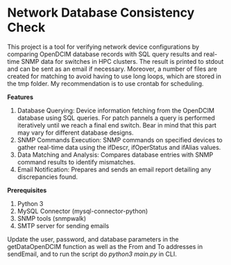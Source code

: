 # Network Database Consistency Check

This project is a tool for verifying network device configurations by comparing OpenDCIM database records with SQL query results and real-time SNMP data for switches in HPC clusters. The result is printed to stdout and can be sent as an email if necessary. Moreover, a number of files are created for matching to avoid having to use long loops, which are stored in the tmp folder. My recommendation is to use crontab for scheduling.

**Features**

1. Database Querying: Device information fetching from the OpenDCIM database using SQL queries. For patch pannels a query is performed iteratively until we reach a final end switch. Bear in mind that this part may vary for different database designs.
2. SNMP Commands Execution: SNMP commands on specified devices to gather real-time data using the ifDescr, ifOperStatus and ifAlias values.
3. Data Matching and Analysis: Compares database entries with SNMP command results to identify mismatches.
4. Email Notification: Prepares and sends an email report detailing any discrepancies found.

**Prerequisites**

1. Python 3
2. MySQL Connector (mysql-connector-python)
3. SNMP tools (snmpwalk)
4. SMTP server for sending emails

Update the user, password, and database parameters in the getDataOpenDCIM function as well as the From and To addresses in sendEmail, and to run the script do *python3 main.py* in CLI.

